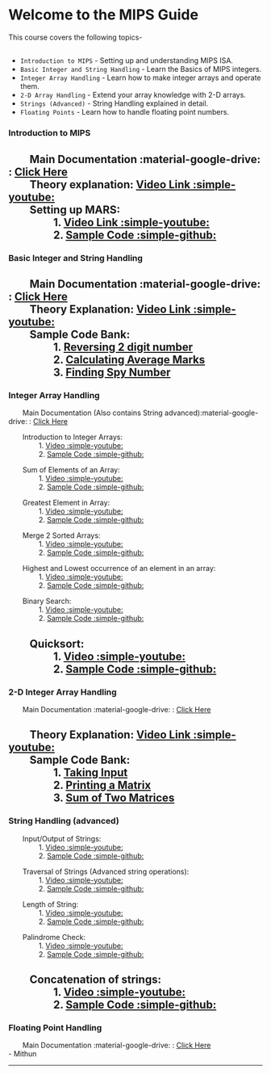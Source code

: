 # Welcome to the MIPS Guide

<!-- For full Main Documentation :material-google-drive:visit [mkdocs.org](https://www.mkdocs.org).     -->
  
This course covers the following topics-

## 

* `Introduction to MIPS` - Setting up and understanding MIPS ISA.
* `Basic Integer and String Handling` - Learn the Basics of MIPS integers.
* `Integer Array Handling` - Learn how to make integer arrays and operate them.
* `2-D Array Handling` - Extend your array knowledge with 2-D arrays.
* `Strings (Advanced)` - String Handling explained in detail.
* `Floating Points` - Learn how to handle floating point numbers.




### **Introduction to MIPS**
&emsp;&emsp;Main Documentation :material-google-drive: : [Click Here](https://drive.google.com/file/d/1ioiGx-AY5g9wbuYAzQ1hQwh_USFIAlrg/view?usp=sharing)  
&emsp;&emsp;Theory explanation: [ Video Link :simple-youtube: ](https://youtu.be/T40qoR7V6oU)  
&emsp;&emsp;Setting up MARS:  
&emsp;&emsp;&emsp;&emsp; 1. [ Video Link :simple-youtube: ]( https://youtu.be/FM-0bSelrjw  )  
&emsp;&emsp;&emsp;&emsp; 2. [ Sample Code :simple-github: ](https://github.com/hwlab-csed/MIPS-Codes/blob/main/Intro%20to%20MIPS/First%20program/Tutorial1.asm )  
---

### **Basic Integer and String Handling**
&emsp;&emsp;Main Documentation :material-google-drive: : [Click Here](https://drive.google.com/file/d/105FBBHBQZX-1MJW7P27LlPcv1Jij5xnz/view?usp=sharing)  
&emsp;&emsp;Theory Explanation: [Video Link :simple-youtube: ](https://youtu.be/R5UB4CnZo7Y)  
&emsp;&emsp;Sample Code Bank:  
&emsp;&emsp;&emsp;&emsp; 1. [ Reversing 2 digit number ]( https://github.com/hwlab-csed/MIPS-Codes/blob/main/Intro%20to%20MIPS/Integers%20and%20Strings_q1.asm)  
&emsp;&emsp;&emsp;&emsp; 2. [ Calculating Average Marks ](https://github.com/hwlab-csed/MIPS-Codes/blob/main/Intro%20to%20MIPS/Integers%20and%20Strings_q2.asm )  
&emsp;&emsp;&emsp;&emsp; 3. [ Finding Spy Number ](https://github.com/hwlab-csed/MIPS-Codes/blob/main/Intro%20to%20MIPS/Integers%20and%20Strings_q3.asm )  
---

### **Integer Array Handling**
&emsp;&emsp;Main Documentation (Also contains String advanced):material-google-drive: : [Click Here](https://drive.google.com/file/d/1zscvtdHjjzVDhKyP9l7cfaFXMhMfeBQj/view?usp=sharing)    

&emsp;&emsp;Introduction to Integer Arrays:  
&emsp;&emsp;&emsp;&emsp; 1. [ Video :simple-youtube: ](https://youtu.be/tvaMA7D_cjo )  
&emsp;&emsp;&emsp;&emsp; 2. [ Sample Code :simple-github: ](https://github.com/hwlab-csed/MIPS-Codes/blob/main/Integer%20arrays/MIPS_Integer%20Arrays_Sample%20Codes_1.asm )  

&emsp;&emsp;Sum of Elements of an Array:  
&emsp;&emsp;&emsp;&emsp; 1. [ Video :simple-youtube: ](https://youtu.be/oYBOHah18Pw )  
&emsp;&emsp;&emsp;&emsp; 2. [ Sample Code :simple-github: ](https://github.com/hwlab-csed/MIPS-Codes/blob/main/Integer%20arrays/MIPS_Integer%20Arrays_Practice%20Codes_1.asm )  

&emsp;&emsp;Greatest Element in Array:  
&emsp;&emsp;&emsp;&emsp; 1. [ Video :simple-youtube: ](https://youtu.be/xc4gQB3S2dg )  
&emsp;&emsp;&emsp;&emsp; 2. [ Sample Code :simple-github: ](https://github.com/hwlab-csed/MIPS-Codes/blob/main/Integer%20arrays/MIPS_Integer%20Arrays_Practice%20Codes_2.asm )  


&emsp;&emsp;Merge 2 Sorted Arrays:  
&emsp;&emsp;&emsp;&emsp; 1. [ Video :simple-youtube: ]( )  
&emsp;&emsp;&emsp;&emsp; 2. [ Sample Code :simple-github: ]( https://github.com/hwlab-csed/MIPS-Codes/blob/main/Integer%20Arrays%20Advanced/Integer_Array_Advanced_Practice_Q1_Merging_Two_Sorted_Arrays.asm)  

&emsp;&emsp;Highest and Lowest occurrence of an element in an array:  
&emsp;&emsp;&emsp;&emsp; 1. [ Video :simple-youtube: ]( )  
&emsp;&emsp;&emsp;&emsp; 2. [ Sample Code :simple-github: ](https://github.com/hwlab-csed/MIPS-Codes/blob/main/Integer%20Arrays%20Advanced/Integer_Array_Advanced_Practice_Q2_Highest_Lowest_Frequency.asm )  


&emsp;&emsp;Binary Search:  
&emsp;&emsp;&emsp;&emsp; 1. [ Video :simple-youtube: ]( )  
&emsp;&emsp;&emsp;&emsp; 2. [ Sample Code :simple-github: ](https://github.com/hwlab-csed/MIPS-Codes/blob/main/Integer%20Arrays%20Advanced/Integer_Array_Advanced_Practice_Q3_BinarySearch.asm )  


&emsp;&emsp;Quicksort:  
&emsp;&emsp;&emsp;&emsp; 1. [ Video :simple-youtube: ]( https://youtu.be/ywtvFJw4HQQ)  
&emsp;&emsp;&emsp;&emsp; 2. [ Sample Code :simple-github: ](https://github.com/hwlab-csed/MIPS-Codes/blob/main/Integer%20Arrays%20Advanced/Integer_Array_Advanced_Practice_Q4_QuickSort.asm )  
---

### **2-D Integer Array Handling**

&emsp;&emsp;Main Documentation :material-google-drive: : [Click Here](https://drive.google.com/file/d/1sSR_gQUEQIQaQ1e99JQt8DJgnEFW37kZ/view?usp=sharing)  

&emsp;&emsp;Theory Explanation: [Video Link :simple-youtube:](https://youtu.be/SHl3shv24jc)  
&emsp;&emsp;Sample Code Bank:  
&emsp;&emsp;&emsp;&emsp; 1. [ Taking Input ](https://github.com/hwlab-csed/MIPS-Codes/blob/main/Two%20Dimensional%20Arrays/Two_Dimensional_Arrays_Sample_Q1_Taking_Input_For_Matrix.asm )  
&emsp;&emsp;&emsp;&emsp; 2. [ Printing a Matrix ](https://github.com/hwlab-csed/MIPS-Codes/blob/main/Two%20Dimensional%20Arrays/Two_Dimensional_Arrays_Sample_Q2_Printing_Matrix.asm )  
&emsp;&emsp;&emsp;&emsp; 3. [ Sum of Two Matrices ](https://github.com/hwlab-csed/MIPS-Codes/blob/main/Two%20Dimensional%20Arrays/Two_Dimensional_Arrays_Assignment_Q1_sum_of_two_matrices.asm )  
---  

### **String Handling (advanced)**

&emsp;&emsp;Input/Output of Strings:  
&emsp;&emsp;&emsp;&emsp; 1. [ Video :simple-youtube: ]( https://youtu.be/R5UB4CnZo7Y)  
&emsp;&emsp;&emsp;&emsp; 2. [ Sample Code :simple-github: ]( https://github.com/hwlab-csed/MIPS-Codes/blob/main/Intro%20to%20MIPS/Integers%20and%20Strings_q2.asm)  

&emsp;&emsp;Traversal of Strings (Advanced string operations):  
&emsp;&emsp;&emsp;&emsp; 1. [ Video :simple-youtube: ](https://youtu.be/HiqgMrXHeyQ )  
&emsp;&emsp;&emsp;&emsp; 2. [ Sample Code :simple-github: ](https://github.com/hwlab-csed/MIPS-Codes/blob/main/Strings%20Advanced/MIPS_Strings%20Advanced_Sample%20Codes_1.asm )  

&emsp;&emsp;Length of String:  
&emsp;&emsp;&emsp;&emsp; 1. [ Video :simple-youtube: ](https://youtu.be/GWlaAK4VdWo )  
&emsp;&emsp;&emsp;&emsp; 2. [ Sample Code :simple-github: ](https://github.com/hwlab-csed/MIPS-Codes/blob/main/Strings%20Advanced/MIPS_Strings%20Advanced_Assignment%20Codes_1.asm )  

&emsp;&emsp;Palindrome Check:  
&emsp;&emsp;&emsp;&emsp; 1. [ Video :simple-youtube: ]( https://youtu.be/7mD-2DHDjEc)  
&emsp;&emsp;&emsp;&emsp; 2. [ Sample Code :simple-github: ](https://github.com/hwlab-csed/MIPS-Codes/blob/main/Strings%20Advanced/MIPS_Strings%20Advanced_Assignment%20Codes_2.asm )  

&emsp;&emsp;Concatenation of strings:  
&emsp;&emsp;&emsp;&emsp; 1. [ Video :simple-youtube: ]( https://youtu.be/SDeHKgsCJE8)  
&emsp;&emsp;&emsp;&emsp; 2. [ Sample Code :simple-github: ](https://github.com/hwlab-csed/MIPS-Codes/blob/main/Strings%20Advanced/MIPS_Strings%20Advanced_Assignment%20Codes_3.asm )  
---

### **Floating Point Handling**
&emsp;&emsp;Main Documentation :material-google-drive: : [Click Here]()   
    - Mithun 

---
